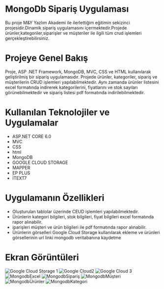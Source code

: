 # MongoDb Sipariş Uygulaması
Bu proje M&Y Yazlım Akademi ile ilerlettiğim eğitimin sekizinci projesidir.Dinamik sipariş uygulamasını içermektedir.Projede ürünler,kategoriler,siparişler ve müşteriler ile ilgili tüm crud işlemleri gerçekleştirebilirsiniz.

# Projeye Genel Bakış 
Proje, ASP .NET Framework, MongoDB, MVC, CSS ve HTML kullanılarak geliştirilmiş bir sipariş uygulamasıdır. Projede ürünler, kategoriler, sipariş ve müşterilerin CRUD işlemleri yapılabilmektedir. Aynı zamanda ürünler listesini excel formatında indirerek kategorilerini, fiyatlarını ve stok sayıları görünebilmektedir ve sipariş listesi
pdf formatında indirilebilmektedir.

# Kullanılan Teknolojiler ve Uygulamalar
- ASP.NET CORE 6.0
- MVC
- CSS
- html
- MongoDB
- GOOGLE CLOUD STORAGE
- MAPPER
- EP PLUS
- İTEXT7

#  Uygulamanın Özellikleri
- Oluşturulan tablolar üzerinde CEUD işlemleri yapılabilmektedir.
- Ürünlerin kategori bilgileri, stok bilgileri, fiyat bilgileri excel formatında rapor alınabilir.
- iparişleri müşteri ve ürün bilgileri ile pdf formatında rapor alınabilir.
- Ürünlerin görselleri Google Cloud Storage kullanılarak ekleme ve ürünleri görsellerinin url linki mongodb veritabanına kaydetme

# Ekran Görüntüleri
![Google Cloud Storage 1 ](https://github.com/user-attachments/assets/d4ed4e46-2a28-48ef-ad01-8c13ffd7578e)
![Google Cloud2](https://github.com/user-attachments/assets/8da8c5d4-a5e9-486f-b511-a36603222bc4)
![Google Cloud 3](https://github.com/user-attachments/assets/db949447-3955-4339-8934-6f4880f69531)
![MongodbExcel](https://github.com/user-attachments/assets/cba1d019-3972-42e1-8642-2f86dc1e748a)
![MongodbSipariş](https://github.com/user-attachments/assets/d351a6a8-b7a3-4e53-95b8-803e8595fce8)
![MongodbMüşteri](https://github.com/user-attachments/assets/addb1eab-aaec-435b-9c4a-843bc2ede674)
![MongodbÜrünler](https://github.com/user-attachments/assets/10040201-c1b0-4bf4-a451-d2df0e9029c7)
![MongodbKategori](https://github.com/user-attachments/assets/861499ee-563f-4a6c-bac7-328719c64b00)
